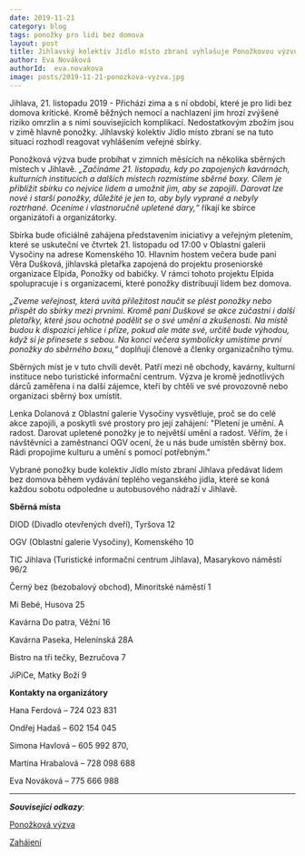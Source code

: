 ```yaml
---
date: 2019-11-21
category: blog
tags: ponožky pro lidi bez domova
layout: post
title: Jihlavský kolektiv Jídlo místo zbraní vyhlašuje Ponožkovou výzvu
author: Eva Nováková
authorId:  eva.novakova
image: posts/2019-11-21-ponozkova-vyzva.jpg
---
```


Jihlava, 21. listopadu 2019 - Přichází zima a s ní období, které je pro lidi bez domova kritické. Kromě běžných nemocí a nachlazení jim hrozí zvýšené riziko omrzlin a s nimi souvisejících komplikací. Nedostatkovým zbožím jsou v zimě hlavně ponožky. Jihlavský kolektiv Jídlo místo zbraní se na tuto situaci rozhodl reagovat vyhlášením veřejné sbírky.

Ponožková výzva bude probíhat v zimních měsících na několika sběrných místech v Jihlavě. *„Začínáme 21. listopadu, kdy po zapojených kavárnách, kulturních institucích a dalších místech rozmístíme sběrné boxy. Cílem je přiblížit sbírku co nejvíce lidem a umožnit jim, aby se zapojili. Darovat lze nové i starší ponožky, důležité je jen to, aby byly vyprané a nebyly roztrhané. Oceníme i vlastnoručně upletené dary,“* říkají ke sbírce organizátoři a organizátorky.

Sbírka bude oficiálně zahájena představením iniciativy a veřejným pletením, které se uskuteční ve čtvrtek 21. listopadu od 17:00 v Oblastní galerii Vysočiny na adrese Komenského 10. Hlavním hostem večera bude paní Věra Dušková, jihlavská pletařka zapojená do projektu proseniorské organizace Elpida, Ponožky od babičky. V rámci tohoto projektu Elpida spolupracuje i s organizacemi, které ponožky distribuují lidem bez domova.

*„Zveme veřejnost, která uvítá příležitost naučit se plést ponožky nebo přispět do sbírky mezi prvními. Kromě paní Duškové se akce zúčastní i další pletařky, které jsou ochotné podělit se o své umění a zkušenosti. Na místě budou k dispozici jehlice i příze, pokud ale máte své, určitě bude výhodou, když si je přinesete s sebou. Na konci večera symbolicky umístíme první ponožky do sběrného boxu,“* doplňují členové a členky organizačního týmu.

Sběrných míst je v tuto chvíli devět. Patří mezi ně obchody, kavárny, kulturní instituce nebo turistické informační centrum. Výzva je kromě jednotlivých dárců zaměřena i na další zájemce, kteří by chtěli ve své provozovně nebo organizaci sběrný box umístit.

Lenka Dolanová z Oblastní galerie Vysočiny vysvětluje, proč se do celé akce zapojili, a poskytli své prostory pro její zahájení: "Pletení je umění. A radost. Darovat upletené ponožky je to největší umění a radost. Věřím, že i návštěvníci a zaměstnanci OGV ocení, že u nás bude umístěn sběrný box. Rádi propojíme kulturu a umění s pomocí potřebným."

Vybrané ponožky bude kolektiv Jídlo místo zbraní Jihlava předávat lidem bez domova během vydávání teplého veganského jídla, které se koná každou sobotu odpoledne u autobusového nádraží v Jihlavě. 

**Sběrná místa**

DIOD (Divadlo otevřených dveří), Tyršova 12

OGV (Oblastní galerie Vysočiny), Komenského 10

TIC Jihlava (Turistické informační centrum Jihlava), Masarykovo náměstí 96/2

Černý bez (bezobalový obchod), Minoritské náměstí 1

Mi Bebé, Husova 25

Kavárna Do patra, Věžní 16

Kavárna Paseka, Helenínská 28A

Bistro na tři tečky, Bezručova 7

JiPiCe, Matky Boží 9
 
**Kontakty na organizátory**

Hana Ferdová – 724 023 831

Ondřej Hadaš – 602 154 045 

Simona Havlová – 605 992 870, 

Martina Hrabalová – 728 098 688

Eva Nováková – 775 666 988


---

***Související odkazy***:

[Ponožková výzva](https://facebook.com/events/3055907981091684)

[Zahájení](https://facebook.com/events/984972588514681)
